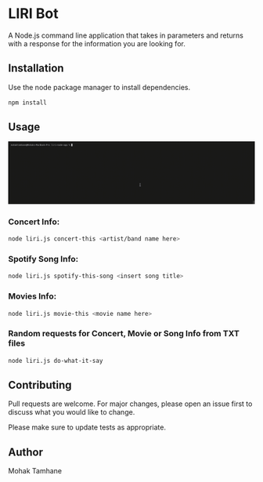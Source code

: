 # LIRI Bot

A Node.js command line application that takes in parameters and returns with a response for the information you are looking for.

## Installation

Use the node package manager to install dependencies.

```bash
npm install 
```

## Usage
![](liriApp.gif)
### Concert Info:
```bash
node liri.js concert-this <artist/band name here>
```
### Spotify Song Info:
```bash
node liri.js spotify-this-song <insert song title>
```
### Movies Info:
```bash
node liri.js movie-this <movie name here>
```
### Random requests for Concert, Movie or Song Info from TXT files
```bash
node liri.js do-what-it-say
```

## Contributing
Pull requests are welcome. For major changes, please open an issue first to discuss what you would like to change.

Please make sure to update tests as appropriate.

## Author
Mohak Tamhane
